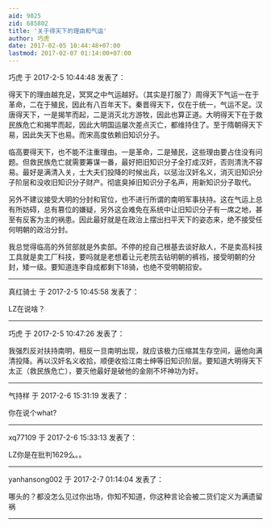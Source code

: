 ```yaml
---
aid: 9025
zid: 685802
title: '关于得天下的理由和气运'
author: 巧虎
date: 2017-02-05 10:44:48+07:00
lastmod: 2017-02-07 01:14:00+07:00
---
```


巧虎 于 2017-2-5 10:44:48 发表了：

得天下的理由越充足，冥冥之中气运越好。（其实是打服了）周得天下气运一在于革命，二在于殖民，因此有八百年天下。秦晋得天下，仅在于统一，气运不足。汉唐得天下，一是揭竿而起，二是消灭北方游牧，因此也算正道。大明得天下在于救民族危亡和揭竿而起，因此大明国运屡次差点灭亡，都维持住了。至于隋朝得天下易，因此失天下也易。而宋高度依赖旧知识分子。

临高要得天下，也不能不注重理由。一是革命，二是殖民，这些理由要占住没有问题。但救民族危亡就需要筹谋一番，最好把旧知识分子全打成汉奸，否则清洗不容易。最好是满清入关，士大夫们投降的时候出兵，以惩治汉奸名义，消灭旧知识分子阶层和没收旧知识分子财产。彻底臭掉旧知识分子名声，用新知识分子取代。

另外不建议接受大明的分封和官位，也不进行所谓的南明军事扶持。这在气运上总有所妨碍，总有篡位的嫌疑，另外这会难免在系统中让旧知识分子有一席之地，甚至有反客为主的祸患。因此最好就是在政治上摆出扫平天下的姿态来，绝不接受任何明朝的政治分封。

我总觉得临高的外贸部就是外卖部。不停的挖自己根基去谈好敌人，不是卖高科技工具就是卖工厂科技，要吗就是老想着让元老院去钻明朝的裤裆，接受明朝的分封，矮一级。要知道连李自成都剩下18骑，也绝不受明朝招安。

---------

真红骑士 于 2017-2-5 10:45:58 发表了：

LZ在说啥？

---------

巧虎 于 2017-2-5 10:47:26 发表了：

我强烈反对扶持南明，相反一旦南明出现，就应该极力压缩其生存空间，逼他向满清投降。再以汉奸名义收拾，顺便收拾江南士绅等旧知识阶层。要知道大明得天下太正（救民族危亡），要灭他最好是破他的金刚不坏神功为好。

---------

气持样 于 2017-2-6 15:31:19 发表了：

你在说个what?

---------

xq77109 于 2017-2-6 15:33:13 发表了：

LZ你是在批判1629么。。

---------

yanhansong002 于 2017-2-7 01:14:04 发表了：

哪头的？都没怎么见过你出场，你知不知道，你这种言论会被二货们定义为满遗留祸

---------

